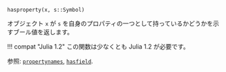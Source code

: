 ```
hasproperty(x, s::Symbol)
```

オブジェクト `x` が `s` を自身のプロパティの一つとして持っているかどうかを示すブール値を返します。

!!! compat "Julia 1.2"
    この関数は少なくとも Julia 1.2 が必要です。


参照: [`propertynames`](@ref), [`hasfield`](@ref).
